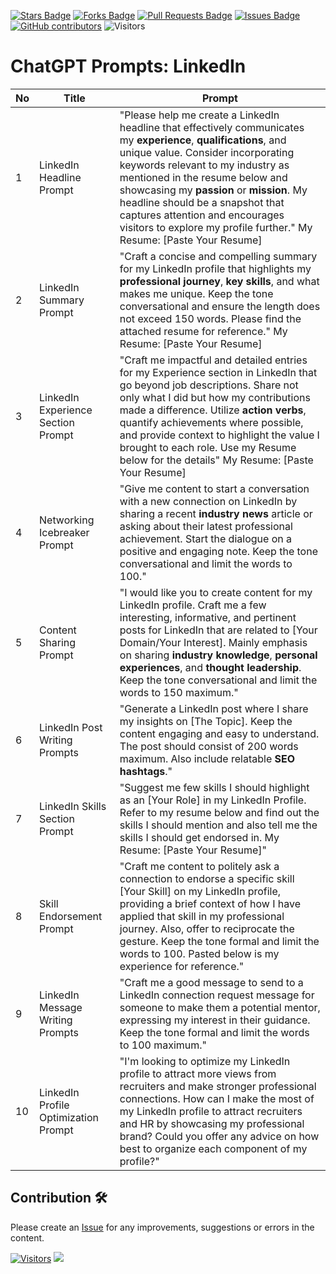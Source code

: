 <a href="https://github.com/drshahizan/Generative-AI-Playground/stargazers"><img src="https://img.shields.io/github/stars/drshahizan/Generative-AI-Playground" alt="Stars Badge"/></a>
<a href="https://github.com/drshahizan/Generative-AI-Playground/network/members"><img src="https://img.shields.io/github/forks/drshahizan/Generative-AI-Playground" alt="Forks Badge"/></a>
<a href="https://github.com/drshahizan/Generative-AI-Playground/pulls"><img src="https://img.shields.io/github/issues-pr/drshahizan/Generative-AI-Playground" alt="Pull Requests Badge"/></a>
<a href="https://github.com/drshahizan/Generative-AI-Playground"><img src="https://img.shields.io/github/issues/drshahizan/Generative-AI-Playground" alt="Issues Badge"/></a>
<a href="https://github.com/drshahizan/Generative-AI-Playground/graphs/contributors"><img alt="GitHub contributors" src="https://img.shields.io/github/contributors/drshahizan/Generative-AI-Playground?color=2b9348"></a>
![Visitors](https://api.visitorbadge.io/api/visitors?path=https%3A%2F%2Fgithub.com%2Fdrshahizan%2Generative-AI-Playground&labelColor=%23d9e3f0&countColor=%23697689&style=flat)

# ChatGPT Prompts: LinkedIn


| No | Title                                | Prompt |
|----|--------------------------------------|----------------------------------------------------------------------------------------------------------------------------------------------------------------------------------------------------------------------------------------------------------------------------------------------------------------------------------------------------------------------------------------------------------------------------------------------------------------------------------------------------------------------------------|
| 1  | LinkedIn Headline Prompt             | "Please help me create a LinkedIn headline that effectively communicates my **experience**, **qualifications**, and unique value. Consider incorporating keywords relevant to my industry as mentioned in the resume below and showcasing my **passion** or **mission**. My headline should be a snapshot that captures attention and encourages visitors to explore my profile further." My Resume: [Paste Your Resume] |
| 2  | LinkedIn Summary Prompt             | "Craft a concise and compelling summary for my LinkedIn profile that highlights my **professional journey**, **key skills**, and what makes me unique. Keep the tone conversational and ensure the length does not exceed 150 words. Please find the attached resume for reference." My Resume: [Paste Your Resume] |
| 3  | LinkedIn Experience Section Prompt  | "Craft me impactful and detailed entries for my Experience section in LinkedIn that go beyond job descriptions. Share not only what I did but how my contributions made a difference. Utilize **action verbs**, quantify achievements where possible, and provide context to highlight the value I brought to each role. Use my Resume below for the details" My Resume: [Paste Your Resume] |
| 4  | Networking Icebreaker Prompt        | "Give me content to start a conversation with a new connection on LinkedIn by sharing a recent **industry news** article or asking about their latest professional achievement. Start the dialogue on a positive and engaging note. Keep the tone conversational and limit the words to 100." |
| 5  | Content Sharing Prompt              | "I would like you to create content for my LinkedIn profile. Craft me a few interesting, informative, and pertinent posts for LinkedIn that are related to [Your Domain/Your Interest]. Mainly emphasis on sharing **industry knowledge**, **personal experiences**, and **thought leadership**. Keep the tone conversational and limit the words to 150 maximum." |
| 6  | LinkedIn Post Writing Prompts       | "Generate a LinkedIn post where I share my insights on [The Topic]. Keep the content engaging and easy to understand. The post should consist of 200 words maximum. Also include relatable **SEO hashtags**." |
| 7  | LinkedIn Skills Section Prompt      | "Suggest me few skills I should highlight as an [Your Role] in my LinkedIn Profile. Refer to my resume below and find out the skills I should mention and also tell me the skills I should get endorsed in. My Resume: [Paste Your Resume]" |
| 8  | Skill Endorsement Prompt            | "Craft me content to politely ask a connection to endorse a specific skill [Your Skill] on my LinkedIn profile, providing a brief context of how I have applied that skill in my professional journey. Also, offer to reciprocate the gesture. Keep the tone formal and limit the words to 100. Pasted below is my experience for reference." |
| 9  | LinkedIn Message Writing Prompts    | "Craft me a good message to send to a LinkedIn connection request message for someone to make them a potential mentor, expressing my interest in their guidance. Keep the tone formal and limit the words to 100 maximum." |
| 10 | LinkedIn Profile Optimization Prompt | "I'm looking to optimize my LinkedIn profile to attract more views from recruiters and make stronger professional connections. How can I make the most of my LinkedIn profile to attract recruiters and HR by showcasing my professional brand? Could you offer any advice on how best to organize each component of my profile?" |

## Contribution 🛠️
Please create an [Issue](https://github.com/drshahizan/Generative-AI-Playground/issues) for any improvements, suggestions or errors in the content.

[![Visitors](https://api.visitorbadge.io/api/visitors?path=https%3A%2F%2Fgithub.com%2Fdrshahizan&labelColor=%23697689&countColor=%23555555&style=plastic)](https://visitorbadge.io/status?path=https%3A%2F%2Fgithub.com%2Fdrshahizan)
![](https://hit.yhype.me/github/profile?user_id=81284918)


